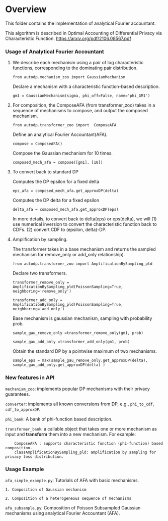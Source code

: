 # Overview
This folder contains the implementation of analytical Fourier accountant.

This algorithm is described in
Optimal Accounting of Differential Privacy via Characteristic Function.
https://arxiv.org/pdf/2106.08567.pdf

### Usage of Analytical Fourier Accountant

1. We describe each mechanism using a pair of log characteristic functions, corresponding to the dominating pair distribution.

    `from autodp.mechanism_zoo import GaussianMechanism`
    
    Declare a mechanism with a characteristic function-based description.
    
    `gm1 = GaussianMechanism(sigma, phi_off=False, name='phi_GM1')`

    
2. For composition, the ComposeAFA (from transformer_zoo) takes in a sequence of mechanisms to compose, and output the composed
mechanism. 

    `from autodp.transformer_zoo import  ComposeAFA`
    
    Define an analytical Fourier Accountant(AFA).
    
    `compose = ComposeAFA()`
    
    Compose the Gaussian mechanism for 10 times.
    
    `composed_mech_afa = compose([gm1], [10])`
    

3. To convert back to standard DP

    Computes the DP epsilon for a fixed delta   
    
    `eps_afa = composed_mech_afa.get_approxDP(delta)`
    
    Computes the DP delta for a fixed epsilon 
    
    `delta_afa = composed_mech_afa.get_approxDP(eps)`
    
    In more details, to convert back to delta(eps) or eps(delta), we will (1) use numerical inversion to
convert the characteristic function back to CDFs. (2) convert CDF to (epsilon, delta)-DP.

4. Amplification by sampling.

    The transformer takes in a base mechanism and returns the sampled mechanism for remove_only or add_only
 relationship).
 
    `from autodp.transformer_zoo import AmplificationBySampling_pld`
    
     Declare two transformers.
     
    `transformer_remove_only = AmplificationBySampling_pld(PoissonSampling=True, neighboring='remove_only')`
    
    `transformer_add_only = AmplificationBySampling_pld(PoissonSampling=True, neighboring='add_only')`
    
     Base mechanism is gaussian mechanism, sampling with probability prob.
     
    `sample_gau_remove_only =transformer_remove_only(gm1, prob)`
    
    `sample_gau_add_only =transformer_add_only(gm1, prob)`
    
     Obtain the standard DP by a pointwise maximum of two mechanisms.
     
    `sample_eps = max(sample_gau_remove_only.get_approxDP(delta), sample_gau_add_only.get_approxDP(delta) )`
 
    


### New features in API
``mechanism_zoo``: implements popular DP mechanisms with their privacy guarantees.

``converter``: implements all known conversions from DP, e.g., `phi_to_cdf`, `cdf_to_approxDP`.

``phi_bank``: A bank of phi-function based description.
 
``transformer_bank``: a callable object that takes one or more mechanism as input and **transform** them into a new mechanism.
For example: 

        ComposeAFA : supports characteristic function (phi-function) based composition.
        classAmplificationBySampling_pld: amplification by sampling for privacy loss distribution.


### Usage Example
`afa_simple_example.py`: Tutorials of AFA with basic mechanisms.

    1. Composition of Gaussian mechanism
    
    2. Composition of a heterogeneous sequence of mechanisms 

`afa_subsample.py`: Composition of Poisson Subsampled Gaussian mechanisms using analytical Fourier Accountant (AFA).
